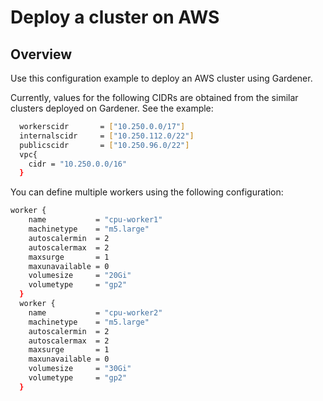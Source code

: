 #  Deploy a cluster on AWS

## Overview
Use this configuration example to deploy an AWS cluster using Gardener.

Currently, values for the following CIDRs are obtained from the similar clusters deployed on Gardener. See the example:
```bash
  workerscidr       = ["10.250.0.0/17"]
  internalscidr     = ["10.250.112.0/22"]
  publicscidr       = ["10.250.96.0/22"]
  vpc{
    cidr = "10.250.0.0/16"
  }
```

You can define multiple workers using the following configuration:

```bash
worker {
    name           = "cpu-worker1"
    machinetype    = "m5.large"
    autoscalermin  = 2
    autoscalermax  = 2
    maxsurge       = 1
    maxunavailable = 0
    volumesize     = "20Gi"
    volumetype     = "gp2"
  }
  worker {
    name           = "cpu-worker2"
    machinetype    = "m5.large"
    autoscalermin  = 2
    autoscalermax  = 2
    maxsurge       = 1
    maxunavailable = 0
    volumesize     = "30Gi"
    volumetype     = "gp2"
  }
```
